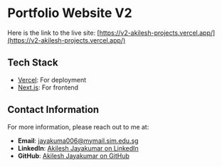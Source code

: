 # Portfolio Website V2

Here is the link to the live site: [https://v2-akilesh-projects.vercel.app/](https://v2-akilesh-projects.vercel.app/)

## Tech Stack

- [Vercel](https://vercel.com/): For deployment
- [Next.js](https://nextjs.org/): For frontend

## Contact Information

For more information, please reach out to me at:

- **Email**: jayakuma006@mymail.sim.edu.sg
- **LinkedIn**: [Akilesh Jayakumar on LinkedIn](https://www.linkedin.com/in/akileshjayakumar/)
- **GitHub**: [Akilesh Jayakumar on GitHub](https://github.com/akileshjayakumar)


